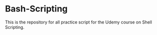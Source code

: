 # Bash-Scripting
This is the repository for all practice script for the Udemy course on Shell Scripting.
